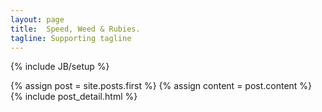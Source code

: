 ```yaml
---
layout: page
title:  Speed, Weed & Rubies.
tagline: Supporting tagline
---
```

{% include JB/setup %}

<div class="blog-index">  
  {% assign post = site.posts.first %}
  {% assign content = post.content %}
  {% include post_detail.html %}
</div>